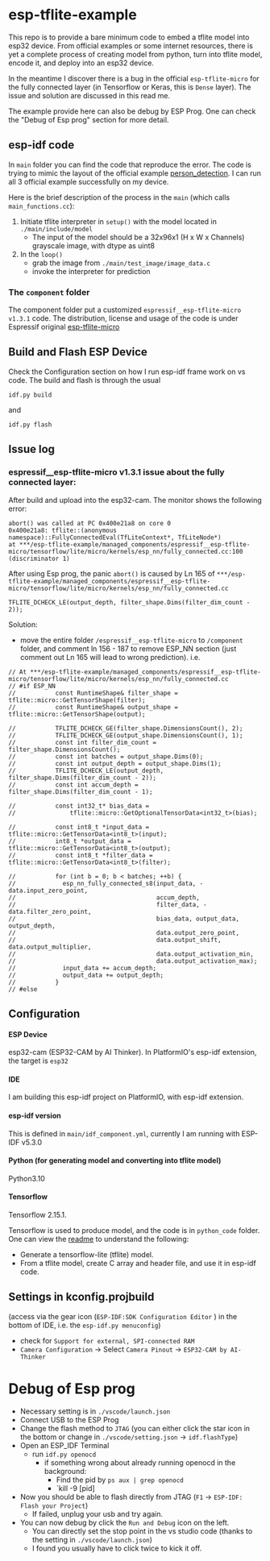 # esp-tflite-example
This repo is to provide a bare minimum code to embed a tflite model into esp32 device. From official examples or some internet resources, there is yet a complete process of creating model from python, turn into tflite model, encode it, and deploy into an esp32 device.

In the meantime I discover there is a bug in the official `esp-tflite-micro` for the fully connected layer (in Tensorflow or Keras, this is `Dense` layer). The issue and solution are discussed in this read me.

The example provide here can also be debug by ESP Prog. One can check the "Debug of Esp prog" section for more detail.

## esp-idf code
In `main` folder you can find the code that reproduce the error. The code is trying to mimic the layout of the official example [person_detection](https://github.com/espressif/esp-tflite-micro/tree/master/examples/person_detection). I can run all 3 official example successfully on my device. 

Here is the brief description of the process in the `main` (which calls `main_functions.cc`):
1. Initiate tflite interpreter in `setup()` with the model located in `./main/include/model`
   * The input of the model should be a 32x96x1 (H x W x Channels) grayscale image, with dtype as uint8
2. In the `loop()`
   * grab the image from `./main/test_image/image_data.c`
   * invoke the interpreter for prediction 

### The `component` folder
The component folder put a customized `espressif__esp-tflite-micro v1.3.1` code. The distribution, license and usage of the code is under Espressif original [esp-tflite-micro](https://github.com/espressif/esp-tflite-micro)

## Build and Flash ESP Device
Check the Configuration section on how I run esp-idf frame work on vs code. The build and flash is through the usual 

```
idf.py build
```
and
```
idf.py flash
``` 

## Issue log

### espressif__esp-tflite-micro v1.3.1 issue about the fully connected layer:

After build and upload into the esp32-cam. The monitor shows the following error:
```
abort() was called at PC 0x400e21a8 on core 0
0x400e21a8: tflite::(anonymous namespace)::FullyConnectedEval(TfLiteContext*, TfLiteNode*)
at ***/esp-tflite-example/managed_components/espressif__esp-tflite-micro/tensorflow/lite/micro/kernels/esp_nn/fully_connected.cc:100 (discriminator 1)
```

After using Esp prog, the panic `abort()` is caused by Ln 165 of `***/esp-tflite-example/managed_components/espressif__esp-tflite-micro/tensorflow/lite/micro/kernels/esp_nn/fully_connected.cc`
```
TFLITE_DCHECK_LE(output_depth, filter_shape.Dims(filter_dim_count - 2));
```

Solution:
* move the entire folder `/espressif__esp-tflite-micro` to `/component` folder, and comment ln 156 - 187 to remove ESP_NN section (just comment out Ln 165 will lead to wrong prediction).
i.e. 
```
// At ***/esp-tflite-example/managed_components/espressif__esp-tflite-micro/tensorflow/lite/micro/kernels/esp_nn/fully_connected.cc
// #if ESP_NN
//           const RuntimeShape& filter_shape = tflite::micro::GetTensorShape(filter);
//           const RuntimeShape& output_shape = tflite::micro::GetTensorShape(output);

//           TFLITE_DCHECK_GE(filter_shape.DimensionsCount(), 2);
//           TFLITE_DCHECK_GE(output_shape.DimensionsCount(), 1);
//           const int filter_dim_count = filter_shape.DimensionsCount();
//           const int batches = output_shape.Dims(0);
//           const int output_depth = output_shape.Dims(1);
//           TFLITE_DCHECK_LE(output_depth, filter_shape.Dims(filter_dim_count - 2));
//           const int accum_depth = filter_shape.Dims(filter_dim_count - 1);

//           const int32_t* bias_data =
//               tflite::micro::GetOptionalTensorData<int32_t>(bias);

//           const int8_t *input_data = tflite::micro::GetTensorData<int8_t>(input);
//           int8_t *output_data = tflite::micro::GetTensorData<int8_t>(output);
//           const int8_t *filter_data = tflite::micro::GetTensorData<int8_t>(filter);

//           for (int b = 0; b < batches; ++b) {
//             esp_nn_fully_connected_s8(input_data, -data.input_zero_point,
//                                       accum_depth,
//                                       filter_data, -data.filter_zero_point,
//                                       bias_data, output_data, output_depth,
//                                       data.output_zero_point,
//                                       data.output_shift, data.output_multiplier,
//                                       data.output_activation_min,
//                                       data.output_activation_max);
//             input_data += accum_depth;
//             output_data += output_depth;
//           }
// #else
```

## Configuration

#### ESP Device
esp32-cam (ESP32-CAM by AI Thinker). In PlatformIO's esp-idf extension, the target is `esp32`

#### IDE
I am building this esp-idf project on PlatformIO, with esp-idf extension.

#### esp-idf version
This is defined in `main/idf_component.yml`, currently I am running with ESP-IDF v5.3.0

#### Python (for generating model and converting into tflite model)
Python3.10

#### Tensorflow
Tensorflow 2.15.1.

Tensorflow is used to produce model, and the code is in `python_code` folder. One can view the [readme](python_code/README.md) to understand the following:
  * Generate a tensorflow-lite (tflite) model.
  * From a tflite model, create C array and header file, and use it in esp-idf code.

## Settings in kconfig.projbuild
(access via the gear icon (`ESP-IDF:SDK Configuration Editor` ) in the bottom of IDE, i.e. the `esp-idf.py menuconfig`)
* check for `Support for external, SPI-connected RAM`
* `Camera Configuration` -> Select `Camera Pinout` -> `ESP32-CAM by AI-Thinker`


# Debug of Esp prog
* Necessary setting is in `./vscode/launch.json`
* Connect USB to the ESP Prog
* Change the flash method to `JTAG` (you can either click the star icon in the bottom or change in `./vscode/setting.json` -> `idf.flashType`)
* Open an ESP_IDF Terminal
  * run `idf.py openocd`
    * if something wrong about already running openocd in the background:
      * Find the pid by  `ps aux | grep openocd`
      * `kill -9 [pid]
* Now you should be able to flash directly from JTAG (`F1` -> `ESP-IDF: Flash your Project`)
  * If failed, unplug your usb and try again.
* You can now debug by click the `Run and Debug` icon on the left.
  * You can directly set the stop point in the vs studio code (thanks to the setting in `./vscode/launch.json`)
  * I found you usually have to click twice to kick it off.

